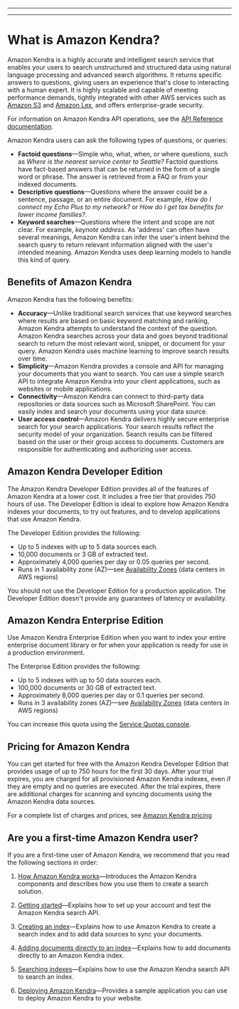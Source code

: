 --------

--------

# What is Amazon Kendra?<a name="what-is-kendra"></a>

Amazon Kendra is a highly accurate and intelligent search service that enables your users to search unstructured and structured data using natural language processing and advanced search algorithms\. It returns specific answers to questions, giving users an experience that's close to interacting with a human expert\. It is highly scalable and capable of meeting performance demands, tightly integrated with other AWS services such as [Amazon S3](https://docs.aws.amazon.com/kendra/latest/dg/data-source-s3.html) and [Amazon Lex](https://docs.aws.amazon.com/lexv2/latest/dg/faq-bot-kendra-search.html), and offers enterprise\-grade security\.

For information on Amazon Kendra API operations, see the [API Reference documentation](https://docs.aws.amazon.com/kendra/latest/dg/API_Reference.html)\.

Amazon Kendra users can ask the following types of questions, or queries:
+ **Factoid questions**—Simple who, what, when, or where questions, such as *Where is the nearest service center to Seattle?* Factoid questions have fact\-based answers that can be returned in the form of a single word or phrase\. The answer is retrieved from a FAQ or from your indexed documents\.
+ **Descriptive questions**—Questions where the answer could be a sentence, passage, or an entire document\. For example, *How do I connect my Echo Plus to my network?* or *How do I get tax benefits for lower income families?*\. 
+ **Keyword searches**—Questions where the intent and scope are not clear\. For example, *keynote address*\. As 'address' can often have several meanings, Amazon Kendra can infer the user's intent behind the search query to return relevant information aligned with the user's intended meaning\. Amazon Kendra uses deep learning models to handle this kind of query\.

## Benefits of Amazon Kendra<a name="what-is-benefits"></a>

Amazon Kendra has the following benefits:
+ **Accuracy**—Unlike traditional search services that use keyword searches where results are based on basic keyword matching and ranking, Amazon Kendra attempts to understand the context of the question\. Amazon Kendra searches across your data and goes beyond traditional search to return the most relevant word, snippet, or document for your query\. Amazon Kendra uses machine learning to improve search results over time\. 
+ **Simplicity**—Amazon Kendra provides a console and API for managing your documents that you want to search\. You can use a simple search API to integrate Amazon Kendra into your client applications, such as websites or mobile applications\.
+ **Connectivity**—Amazon Kendra can connect to third\-party data repositories or data sources such as Microsoft SharePoint\. You can easily index and search your documents using your data source\.
+ **User access control**—Amazon Kendra delivers highly secure enterprise search for your search applications\. Your search results reflect the security model of your organization\. Search results can be filtered based on the user or their group access to documents\. Customers are responsible for authenticating and authorizing user access\.

## Amazon Kendra Developer Edition<a name="akde"></a>

The Amazon Kendra Developer Edition provides all of the features of Amazon Kendra at a lower cost\. It includes a free tier that provides 750 hours of use\. The Developer Edition is ideal to explore how Amazon Kendra indexes your documents, to try out features, and to develop applications that use Amazon Kendra\.

The Developer Edition provides the following:
+ Up to 5 indexes with up to 5 data sources each\.
+ 10,000 documents or 3 GB of extracted text\.
+ Approximately 4,000 queries per day or 0\.05 queries per second\.
+ Runs in 1 availability zone \(AZ\)—see [Availability Zones](https://aws.amazon.com/about-aws/global-infrastructure/regions_az/) \(data centers in AWS regions\) 

You should not use the Developer Edition for a production application\. The Developer Edition doesn't provide any guarantees of latency or availability\.

## Amazon Kendra Enterprise Edition<a name="akee"></a>

Use Amazon Kendra Enterprise Edition when you want to index your entire enterprise document library or for when your application is ready for use in a production environment\.

The Enterprise Edition provides the following:
+ Up to 5 indexes with up to 50 data sources each\.
+ 100,000 documents or 30 GB of extracted text\.
+ Approximately 8,000 queries per day or 0\.1 queries per second\.
+ Runs in 3 availability zones \(AZ\)—see [Availability Zones](https://aws.amazon.com/about-aws/global-infrastructure/regions_az/) \(data centers in AWS regions\) 

You can increase this quota using the [Service Quotas console](https://console.aws.amazon.com/servicequotas/home)\.

## Pricing for Amazon Kendra<a name="pricing"></a>

You can get started for free with the Amazon Kendra Developer Edition that provides usage of up to 750 hours for the first 30 days\. After your trial expires, you are charged for all provisioned Amazon Kendra indexes, even if they are empty and no queries are executed\. After the trial expires, there are additional charges for scanning and syncing documents using the Amazon Kendra data sources\.

For a complete list of charges and prices, see [Amazon Kendra pricing](https://aws.amazon.com/kendra/pricing/)

## Are you a first\-time Amazon Kendra user?<a name="first-time-user"></a>

If you are a first\-time user of Amazon Kendra, we recommend that you read the following sections in order:

1. [How Amazon Kendra works](how-it-works.md)—Introduces the Amazon Kendra components and describes how you use them to create a search solution\. 

1. [Getting started](getting-started.md)—Explains how to set up your account and test the Amazon Kendra search API\.

1. [Creating an index](create-index.md)—Explains how to use Amazon Kendra to create a search index and to add data sources to sync your documents\.

1. [Adding documents directly to an index](in-adding-documents.md)—Explains how to add documents directly to an Amazon Kendra index\.

1. [Searching indexes](searching.md)—Explains how to use the Amazon Kendra search API to search an index\.

1. [Deploying Amazon Kendra](deploying.md)—Provides a sample application you can use to deploy Amazon Kendra to your website\.
